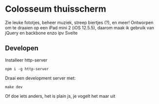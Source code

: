 # Colosseum thuisscherm

Zie leuke fototjes, beheer muziek, streep biertjes (?), en meer!
Ontworpen om te draaien op een iPad mini 2 (iOS 12.5.5), daarom maak ik gebruik van jQuery en backbone enzo ipv Svelte

## Developen

Installeer http-server

```console
npm i -g http-server
```

Draai een development server met:

```console
make dev
```

Of doe iets anders, het is plain js, je vogelt het maar uit
